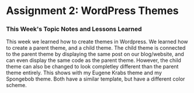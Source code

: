 # Assignment 2: WordPress Themes

### This Week's Topic Notes and Lessons Learned

<p>This week we learned how to create themes in Wordpress. We learned how to create a parent theme, and a child theme. The child theme is connected to the parent theme by displaying the same post on our blog/website, and can even display the same code as the parent theme. However, the child theme can also be changed to look completley different than the parent theme entirely. This shows with my Eugene Krabs theme and my Spongebob theme. Both have a similar template, but have a different color scheme.</p>
